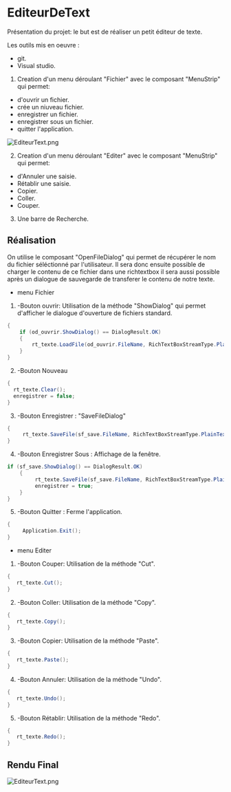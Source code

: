 # EditeurDeText

Présentation du projet: le but est de réaliser un petit éditeur de texte.

Les outils mis en oeuvre :

* git.
* Visual studio.

1. Creation d'un menu déroulant "Fichier" avec le composant "MenuStrip" qui permet:
- d'ouvrir un fichier. 
- crée un niuveau fichier. 
- enregistrer un fichier. 
- enregistrer sous un fichier. 
- quitter l'application. 

![EditeurText.png](http://image.noelshack.com/fichiers/2019/14/6/1554566333-img-20190406-095754.jpg)


2. Creation d'un menu déroulant "Editer" avec le composant "MenuStrip" qui permet:
- d'Annuler une saisie. 
- Rétablir une saisie. 
- Copier. 
- Coller. 
- Couper. 


3. Une barre de Recherche.

## Réalisation ##

On utilise le composant "OpenFileDialog" qui permet de récupérer le nom du fichier séléctionné par l'utilisateur.
Il sera donc ensuite possible de charger le contenu de ce fichier dans une richtextbox
il sera aussi possible après un dialogue de sauvegarde de transferer le contenu de notre texte.

- menu Fichier
1. -Bouton ouvrir: Utilisation de la méthode "ShowDialog" qui permet d'afficher le dialogue d'ouverture de fichiers standard.
```cs
{
    if (od_ouvrir.ShowDialog() == DialogResult.OK)
    {
        rt_texte.LoadFile(od_ouvrir.FileName, RichTextBoxStreamType.PlainText);
    }
}
```
2. -Bouton Nouveau 
```cs
{
  rt_texte.Clear();
  enregistrer = false;
}
```
3. -Bouton Enregistrer : "SaveFileDialog"
```cs
{
     rt_texte.SaveFile(sf_save.FileName, RichTextBoxStreamType.PlainText);
}
```
4. -Bouton Enregistrer Sous : Affichage de la fenêtre.
```cs
if (sf_save.ShowDialog() == DialogResult.OK)
    {
         rt_texte.SaveFile(sf_save.FileName, RichTextBoxStreamType.PlainText);
         enregistrer = true;
    }
}
```
5. -Bouton Quitter : Ferme l'application. 
```cs
{
     Application.Exit();
}
```


- menu Editer
1. -Bouton Couper: Utilisation de la méthode "Cut".
```cs
{
   rt_texte.Cut();
}
```
2. -Bouton Coller: Utilisation de la méthode "Copy".
```cs
{
   rt_texte.Copy();
}
```
3. -Bouton Copier: Utilisation de la méthode "Paste".
```cs
{
   rt_texte.Paste();
}
```
4. -Bouton Annuler: Utilisation de la méthode "Undo".
```cs
{
   rt_texte.Undo();
}
```
5. -Bouton Rétablir: Utilisation de la méthode "Redo".
```cs
{
   rt_texte.Redo();
}
```


## Rendu Final ##
![EditeurText.png](http://image.noelshack.com/fichiers/2019/14/6/1554537607-capture.png)
